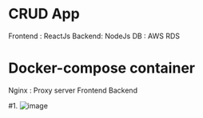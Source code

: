 # CRUD App
Frontend : ReactJs
Backend: NodeJs
DB : AWS RDS

# Docker-compose container
Nginx : Proxy server
Frontend
Backend

#1. 
![image](https://user-images.githubusercontent.com/74950655/100134675-e8913000-2ecb-11eb-864c-79ab3509ec94.png)
